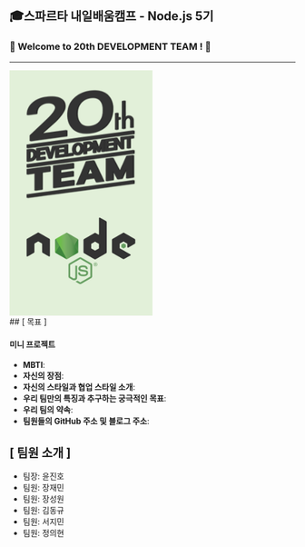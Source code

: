 ## 🎓스파르타 내일배움캠프 - Node.js 5기
### 🚀 Welcome to 20th DEVELOPMENT TEAM ! 🚀
---
<div style="display: flex; align-items: center;">
  <img src="./resource/20NODE.jpg" alt="20NODE" style="width: 50%; margin-right: 20px;">
  <div style="width: 50%;">
      </div>
</div>
## [ 목표 ]
   <h4>미니 프로젝트</h4>
    <ul>
      <li><strong>MBTI</strong>:</li>
      <li><strong>자신의 장점</strong>:</li>
      <li><strong>자신의 스타일과 협업 스타일 소개</strong>:</li>
      <li><strong>우리 팀만의 특징과 추구하는 궁극적인 목표</strong>:</li>
      <li><strong>우리 팀의 약속</strong>:</li>
      <li><strong>팀원들의 GitHub 주소 및 블로그 주소</strong>:</li>
    </ul>
  </div>
  
## [ 팀원 소개 ]
- 팀장: 윤진호
- 팀원: 장재민
- 팀원: 장성원
- 팀원: 김동규
- 팀원: 서지민
- 팀원: 정의현
